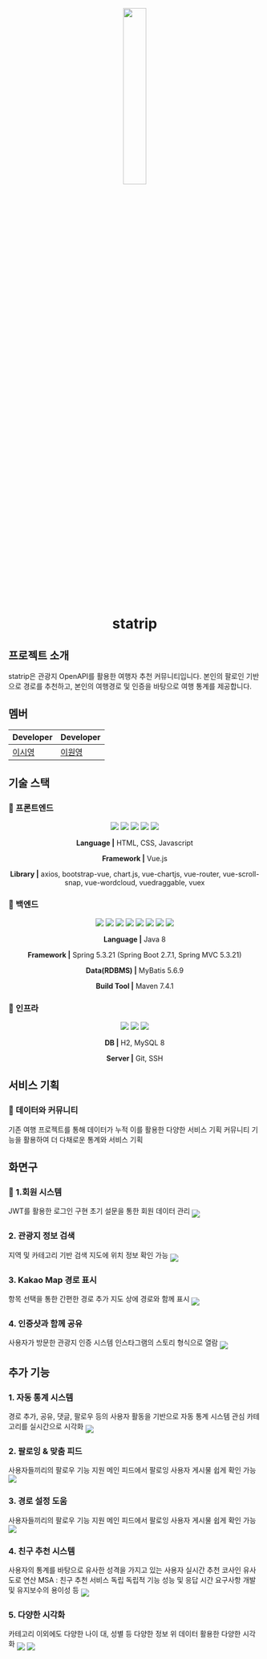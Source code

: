 <p align="middle"><img src="/img/logo.png" width="30%" /></p>
<h1 align="middle">statrip</h1>

## 프로젝트 소개
 statrip은 관광지 OpenAPI를 활용한 여행자 추천 커뮤니티입니다. 본인의 팔로인 기반으로 경로를 추천하고, 본인의 여행경로 및 인증을 바탕으로 여행 통계를 제공합니다.

## 멤버
| Developer | Developer |
| --- | --- |
| [이시영](https://github.com/swy0123) | [이원영](https://github.com/210-reverof) |

## 기술 스택

### 🧷 프론트엔드
<div align="middle">
<img src="https://img.shields.io/badge/html-E34F26?style=for-the-badge&logo=html5&logoColor=white">
<img src="https://img.shields.io/badge/css-1572B6?style=for-the-badge&logo=css3&logoColor=white">
<img src="https://img.shields.io/badge/javascript-F7DF1E?style=for-the-badge&logo=javascript&logoColor=black">
<img src="https://img.shields.io/badge/vue.js-4FC08D?style=for-the-badge&logo=vue.js&logoColor=white">
<img src="https://img.shields.io/badge/bootstrap-7952B3?style=for-the-badge&logo=bootstrap&logoColor=white"> 
  
**Language |** HTML, CSS, Javascript

**Framework |** Vue.js

**Library |** axios, bootstrap-vue, chart.js, vue-chartjs, vue-router, vue-scroll-snap, vue-wordcloud, vuedraggable, vuex

  
</div>


### 🧷 백엔드

<div align="middle">

<img src="https://img.shields.io/badge/java-3a75b0?style=for-the-badge&logo=java&logoColor=black">
<img src="https://img.shields.io/badge/spring-6DB33F?style=for-the-badge&logo=spring&logoColor=white">
<img src="https://img.shields.io/badge/spring boot-6DB33F?style=for-the-badge&logo=springboot&logoColor=white">
<img src="https://img.shields.io/badge/spring mvc-6DB33F?style=for-the-badge&logo=spring&logoColor=white">
<img src="https://img.shields.io/badge/junit-25A162?style=for-the-badge&logo=junit5&logoColor=white">
<img src="https://img.shields.io/badge/spring test-6DB33F?style=for-the-badge&logo=spring&logoColor=white">
<img src="https://img.shields.io/badge/maven-C71A36?style=for-the-badge&logo=apache-maven&logoColor=white">
<img src="https://img.shields.io/badge/mybatis-FF6F00?style=for-the-badge&logo=mybatis&logoColor=white">
  
**Language |** Java 8

**Framework |** Spring 5.3.21 (Spring Boot 2.7.1, Spring MVC 5.3.21)

**Data(RDBMS) |** MyBatis 5.6.9

**Build Tool |** Maven 7.4.1
  
</div>


### 🧷 인프라

<div align="middle">

<img src="https://img.shields.io/badge/AWS EC2-FF9900?style=for-the-badge&logo=amazonec2&logoColor=white">
<img src="https://img.shields.io/badge/maria DB-4479A1?style=for-the-badge&logo=mariadb&logoColor=white">
<img src="https://img.shields.io/badge/git-F05032?style=for-the-badge&logo=git&logoColor=white">
  
**DB |** H2, MySQL 8

**Server |** Git, SSH
  
</div>

## 서비스 기획
### 🧷 데이터와 커뮤니티
기존 여행 프로젝트를 통해 데이터가 누적
이를 활용한 다양한 서비스 기획
커뮤니티 기능을 활용하여 더 다채로운 통계와 서비스 기획

## 화면구
### 🧷 1.회원 시스템
JWT를 활용한 로그인 구현
초기 설문을 통한 회원 데이터 관리
<img src="/img/로그인.png" align="middle"/>

### 2. 관광지 정보 검색
지역 및 카테고리 기반 검색
지도에 위치 정보 확인 가능
<img src="/img/관광지 검색.png" align="middle"/>

### 3. Kakao Map 경로 표시
항목 선택을 통한 간편한 경로 추가
지도 상에 경로와 함께 표시
<img src="/img/경로 표시.png" align="middle"/>

### 4. 인증샷과 함께 공유
사용자가 방문한 관광지 인증 시스템
인스타그램의 스토리 형식으로 열람
<img src="/img/핫스팟모달.png" align="middle"/>

## 추가 기능
### 1. 자동 통계 시스템
경로 추가, 공유, 댓글, 팔로우 등의 사용자 활동을 기반으로 자동 통계 시스템
관심 카테고리를 실시간으로 시각화
<img src="/img/마이페이지.png" align="middle"/>

### 2. 팔로잉 & 맞춤 피드
사용자들끼리의 팔로우 기능 지원
메인 피드에서 팔로잉 사용자 게시물 쉽게 확인 가능
<img src="/img/팔로워리스트.png" align="middle"/>

### 3. 경로 설정 도움
사용자들끼리의 팔로우 기능 지원
메인 피드에서 팔로잉 사용자 게시물 쉽게 확인 가능
<img src="/img/지도 위 경로.png" align="middle"/>

### 4. 친구 추천 시스템
사용자의 통계를 바탕으로 유사한 성격을 가지고 있는 사용자 실시간 추천
코사인 유사도로 연산
MSA : 친구 추천 서비스 독립
 독립적 기능
 성능 및 응답 시간 요구사항
 개발 및 유지보수의 용이성 등
<img src="/img/친구추천.png" align="middle"/>

### 5. 다양한 시각화
카테고리 이외에도 다양한 나이 대, 성별 등 다양한 정보
위 데이터 활용한 다양한 시각화
<img src="/img/워드클라우드.png" align="middle"/>
<img src="/img/그래프.png" align="middle"/>




